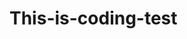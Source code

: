 # This-is-coding-test
     
  
    
 
   
    
        
              
                       
                  
                   
        
                  
            
             
          
      
    
